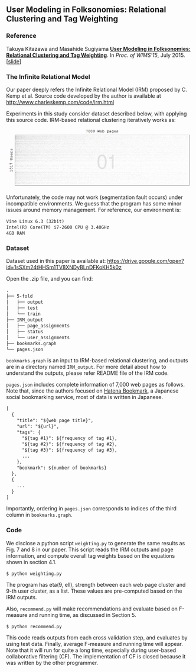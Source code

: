 ## User Modeling in Folksonomies: Relational Clustering and Tag Weighting

### Reference

Takuya Kitazawa and Masahide Sugiyama **[User Modeling in Folksonomies: Relational Clustering and Tag Weighting](http://dl.acm.org/citation.cfm?id=2797129)**. In *Proc. of WIMS'15*, July 2015. \[[slide](https://speakerdeck.com/takuti/user-modeling-in-folksonomies)\]

### The Infinite Relational Model

Our paper deeply refers the Infinite Relational Model (IRM) proposed by C. Kemp et al. Source code developed by the author is available at http://www.charleskemp.com/code/irm.html

Experiments in this study consider dataset described below, with applying this source code. IRM-based relational clustering iteratively works as:

![IRM](./images/IRM.gif)

Unfortunately, the code may not work (segmentation fault occurs) under incompatible environments. We guess that the program has some minor issues around memory management. For reference, our environment is:

```
Vine Linux 6.3 (32bit)
Intel(R) Core(TM) i7-2600 CPU @ 3.40GHz
4GB RAM
```

### Dataset

Dataset used in this paper is available at: https://drive.google.com/open?id=1sSXm24tHHSm1TV8XNDyBLnDFKoKH5k0z

Open the .zip file, and you can find:

```
.
├── 5-fold
│   ├── output
│   ├── test
│   └── train
├── IRM_output
│   ├── page_assignments
│   ├── status
│   └── user_assignments
├── bookmarks.graph
└── pages.json
```

`bookmarks.graph` is an input to IRM-based relational clustering, and outputs are in a directory named `IRM_output`. For more detail about how to understand the outputs, please refer README file of the IRM code.

`pages.json` includes complete information of 7,000 web pages as follows. Note that, since the authors focused on [Hatena Bookmark](http://b.hatena.ne.jp/), a Japanese social bookmarking service, most of data is written in Japanese.

```
[
  {
    "title": "${web page title}",
    "url": "${url}",
    "tags": {
      "${tag #1}": ${frequency of tag #1},
      "${tag #2}": ${frequency of tag #2},
      "${tag #3}": ${frequency of tag #3},
      ...
    },
    "bookmark": ${number of bookmarks}
  },
  {
    ...
  }
]
```

Importantly, ordering in `pages.json` corresponds to indices of the third column in `bookmarks.graph`.

### Code

We disclose a python script `weighting.py` to generate the same results as Fig. 7 and 8 in our paper. This script reads the IRM outputs and page information, and compute overall tag weights based on the equations shown in section 4.1.

```
$ python weighting.py
```

The program has eta(9, ell), strength between each web page cluster and 9-th user cluster, as a list. These values are pre-computed based on the IRM outputs.

Also, `recommend.py` will make recommendations and evaluate based on F-measure and running time, as discussed in Section 5. 

```
$ python recommend.py
```

This code reads outputs from each cross validation step, and evaluates by using test data. Finally, average F-measure and running time will appear. Note that it will run for quite a long time, especially during user-based collaborative filtering (CF). The implementation of CF is closed because it was written by the other programmer.